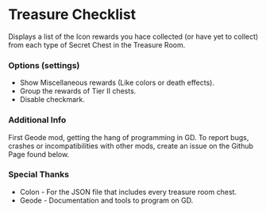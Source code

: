 # Treasure Checklist
Displays a list of the Icon rewards you hace collected (or have yet to collect) from each type of Secret Chest in the Treasure Room.

### Options (settings)
* Show Miscellaneous rewards (Like colors or death effects).
* Group the rewards of Tier II chests.
* Disable checkmark.

### Additional Info
First Geode mod, getting the hang of programming in GD. To report bugs, crashes or incompatibilities with other mods, create an issue on the Github Page found below.

### Special Thanks
* Colon - For the JSON file that includes every treasure room chest.
* Geode - Documentation and tools to program on GD.